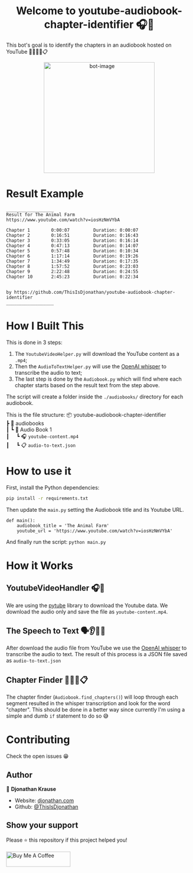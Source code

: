 
<h1 align="center">Welcome to youtube-audiobook-chapter-identifier 🎧📖 </h1>

This bot's goal is to identify the chapters in an audiobook hosted on YouTube 🔎🕵🏻‍♂️📋
<p align="center"><img src="https://github.com/ThisIsDjonathan/youtube-audiobook-chapter-identifier/assets/8337704/63c6927d-9fd7-4d8c-8899-23a6377b61fc" alt="bot-image" width="300"></p>

# Result Example
```
__________________
Result for The Animal Farm
https://www.youtube.com/watch?v=iosHzNmVYbA

Chapter 1        0:00:07         Duration: 0:00:07
Chapter 2        0:16:51         Duration: 0:16:43
Chapter 3        0:33:05         Duration: 0:16:14
Chapter 4        0:47:13         Duration: 0:14:07
Chapter 5        0:57:48         Duration: 0:10:34
Chapter 6        1:17:14         Duration: 0:19:26
Chapter 7        1:34:49         Duration: 0:17:35
Chapter 8        1:57:52         Duration: 0:23:03
Chapter 9        2:22:48         Duration: 0:24:55
Chapter 10       2:45:23         Duration: 0:22:34


by https://github.com/ThisIsDjonathan/youtube-audiobook-chapter-identifier
__________________
```

# How I Built This
This is done in 3 steps:
1. The `YoutubeVideoHelper.py` will download the YouTube content as a `.mp4`;
2. Then the `AudioToTextHelper.py` will use the [OpenAI whisper](https://github.com/openai/whisper) to transcribe the audio to text;
3. The last step is done by the `Audiobook.py` which will find where each chapter starts based on the result text from the step above.

The script will create a folder inside the `./audiobooks/` directory for each audiobook.

This is the file structure:
📦 youtube-audiobook-chapter-identifier<br>
┣ 📂 audiobooks<br>
┃ ┗ 📂 Audio Book 1<br>
┃&nbsp;&nbsp;&nbsp;&nbsp;&nbsp;┗ 🎧 `youtube-content.mp4`<br>
┃&nbsp;&nbsp;&nbsp;&nbsp;&nbsp;┗ 📋 `audio-to-text.json`<br>

# How to use it
First, install the Python dependencies:
```sh
pip install -r requirements.txt
```

Then update the `main.py` setting the Audiobook title and its Youtube URL.
```
def main():
    audiobook_title = 'The Animal Farm'
    youtube_url = 'https://www.youtube.com/watch?v=iosHzNmVYbA'
```

And finally run the script: `python main.py`

# How it Works

## YoutubeVideoHandler 🎧📖
We are using the [pytube](https://github.com/pytube/pytube) library to download the Youtube data.
We download the audio only and save the file as `youtube-content.mp4`.

## The Speech to Text 🗣️👂✍🏻
After download the audio file from YouTube we use the [OpenAI whisper](https://github.com/openai/whisper) to transcribe the audio to text.
The result of this process is a JSON file saved as `audio-to-text.json`

## Chapter Finder 🕵🏻‍♂️📋
The chapter finder (`Audiobook.find_chapters()`) will loop through each segment resulted in the whisper transcription and look for the word "chapter". This should be done in a better way since currently I'm using a simple and dumb `if` statement to do so 😅

# Contributing
Check the open issues 😁

## Author
👤 **Djonathan Krause**
- Website: [djonathan.com](https://www.djonathan.com)
- Github: [@ThisIsDjonathan](https://github.com/ThisIsDjonathan)

## Show your support
Please ⭐️ this repository if this project helped you!
<br><br><a href="https://www.buymeacoffee.com/djonathan" target="_blank"><img src="https://cdn.buymeacoffee.com/buttons/default-orange.png" alt="Buy Me A Coffee" height="41" width="174"></a>

